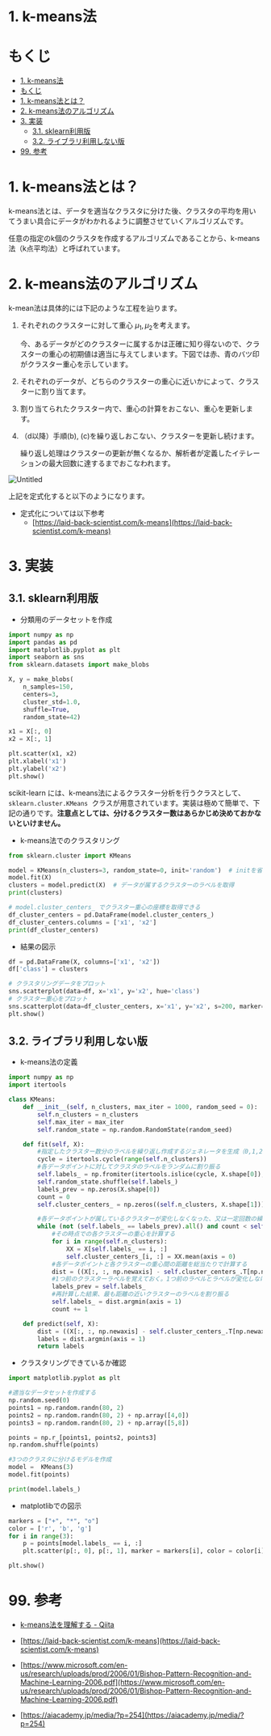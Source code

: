 # 1. k-means法

# もくじ
- [1. k-means法](#1-k-means法)
- [もくじ](#もくじ)
- [1. k-means法とは？](#1-k-means法とは)
- [2. k-means法のアルゴリズム](#2-k-means法のアルゴリズム)
- [3. 実装](#3-実装)
  - [3.1. sklearn利用版](#31-sklearn利用版)
  - [3.2. ライブラリ利用しない版](#32-ライブラリ利用しない版)
- [99. 参考](#99-参考)

# 1. k-means法とは？

k-means法とは、データを適当なクラスタに分けた後、クラスタの平均を用いてうまい具合にデータがわかれるように調整させていくアルゴリズムです。

任意の指定のk個のクラスタを作成するアルゴリズムであることから、k-means法（k点平均法）と呼ばれています。

# 2. k-means法のアルゴリズム

k-mean法は具体的には下記のような工程を辿ります。

1. それぞれのクラスターに対して重心 $\mu_1, \mu_2$を考えます。
    
    今、あるデータがどのクラスターに属するかは正確に知り得ないので、クラスターの重心の初期値は適当に与えてしまいます。下図では赤、青のバツ印がクラスター重心を示しています。
    
2. それぞれのデータが、どちらのクラスターの重心に近いかによって、クラスターに割り当てます。
3. 割り当てられたクラスター内で、重心の計算をおこない、重心を更新します。
4. （d以降）手順(b), (c)を繰り返しおこない、クラスターを更新し続けます。
    
    繰り返し処理はクラスターの更新が無くなるか、解析者が定義したイテレーションの最大回数に達するまでおこなわれます。
    

![Untitled](./img/01/Untitled.png)

上記を定式化すると以下のようになります。

- 定式化については以下参考
    - [https://laid-back-scientist.com/k-means](https://laid-back-scientist.com/k-means)
    

# 3. 実装

## 3.1. sklearn利用版

- 分類用のデータセットを作成

```python
import numpy as np
import pandas as pd
import matplotlib.pyplot as plt
import seaborn as sns
from sklearn.datasets import make_blobs

X, y = make_blobs(
    n_samples=150,
    centers=3,
    cluster_std=1.0,
    shuffle=True,
    random_state=42)

x1 = X[:, 0]
x2 = X[:, 1]

plt.scatter(x1, x2)
plt.xlabel('x1')
plt.ylabel('x2')
plt.show()
```

scikit-learn には、k-means法によるクラスター分析を行うクラスとして、`sklearn.cluster.KMeans`
 クラスが用意されています。実装は極めて簡単で、下記の通りです。**注意点としては、分けるクラスター数はあらかじめ決めておかないといけません。**

- k-means法でのクラスタリング

```python
from sklearn.cluster import KMeans

model = KMeans(n_clusters=3, random_state=0, init='random')  # initを省略すると、k-means++法が適応される(randomではk-means法が適応)
model.fit(X)
clusters = model.predict(X)  # データが属するクラスターのラベルを取得
print(clusters)

# model.cluster_centers_ でクラスター重心の座標を取得できる
df_cluster_centers = pd.DataFrame(model.cluster_centers_)
df_cluster_centers.columns = ['x1', 'x2']
print(df_cluster_centers)
```

- 結果の図示

```python
df = pd.DataFrame(X, columns=['x1', 'x2'])
df['class'] = clusters

# クラスタリングデータをプロット
sns.scatterplot(data=df, x='x1', y='x2', hue='class')
# クラスター重心をプロット
sns.scatterplot(data=df_cluster_centers, x='x1', y='x2', s=200, marker='*', color='gold', linewidth=0.5)
plt.show()
```

## 3.2. ライブラリ利用しない版

- k-means法の定義

```python
import numpy as np
import itertools 

class KMeans:
    def __init__(self, n_clusters, max_iter = 1000, random_seed = 0):
        self.n_clusters = n_clusters
        self.max_iter = max_iter
        self.random_state = np.random.RandomState(random_seed)

    def fit(self, X):
        #指定したクラスター数分のラベルを繰り返し作成するジェネレータを生成（0,1,2,0,1,2,0,1,2...みたいな感じ）
        cycle = itertools.cycle(range(self.n_clusters))
        #各データポイントに対してクラスタのラベルをランダムに割り振る
        self.labels_ = np.fromiter(itertools.islice(cycle, X.shape[0]), dtype = np.int)
        self.random_state.shuffle(self.labels_)
        labels_prev = np.zeros(X.shape[0])
        count = 0
        self.cluster_centers_ = np.zeros((self.n_clusters, X.shape[1]))

        #各データポイントが属しているクラスターが変化しなくなった、又は一定回数の繰り返しを越した場合は終了
        while (not (self.labels_ == labels_prev).all() and count < self.max_iter):
            #その時点での各クラスターの重心を計算する
            for i in range(self.n_clusters):
                XX = X[self.labels_ == i, :]
                self.cluster_centers_[i, :] = XX.mean(axis = 0)
            #各データポイントと各クラスターの重心間の距離を総当たりで計算する
            dist = ((X[:, :, np.newaxis] - self.cluster_centers_.T[np.newaxis, :, :]) ** 2).sum(axis = 1)
            #1つ前のクラスターラベルを覚えておく。1つ前のラベルとラベルが変化しなければプログラムは終了する。
            labels_prev = self.labels_
            #再計算した結果、最も距離の近いクラスターのラベルを割り振る
            self.labels_ = dist.argmin(axis = 1)
            count += 1

    def predict(self, X):
        dist = ((X[:, :, np.newaxis] - self.cluster_centers_.T[np.newaxis, :, :]) ** 2).sum(axis = 1)
        labels = dist.argmin(axis = 1)
        return labels
```

- クラスタリングできているか確認

```python
import matplotlib.pyplot as plt

#適当なデータセットを作成する
np.random.seed(0)
points1 = np.random.randn(80, 2)
points2 = np.random.randn(80, 2) + np.array([4,0])
points3 = np.random.randn(80, 2) + np.array([5,8])

points = np.r_[points1, points2, points3]
np.random.shuffle(points)

#3つのクラスタに分けるモデルを作成
model =  KMeans(3)
model.fit(points)

print(model.labels_)
```

- matplotlibでの図示

```python
markers = ["+", "*", "o"]
color = ['r', 'b', 'g']
for i in range(3):
    p = points[model.labels_ == i, :]
    plt.scatter(p[:, 0], p[:, 1], marker = markers[i], color = color[i])

plt.show()
```

# 99. 参考

- [k-means法を理解する - Qiita](https://qiita.com/g-k/items/0d5d22a12a4507ecbf11)

- [https://laid-back-scientist.com/k-means](https://laid-back-scientist.com/k-means)

- [https://www.microsoft.com/en-us/research/uploads/prod/2006/01/Bishop-Pattern-Recognition-and-Machine-Learning-2006.pdf](https://www.microsoft.com/en-us/research/uploads/prod/2006/01/Bishop-Pattern-Recognition-and-Machine-Learning-2006.pdf)

- [https://aiacademy.jp/media/?p=254](https://aiacademy.jp/media/?p=254)
